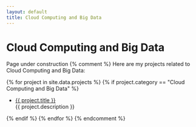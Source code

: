 ```yaml
---
layout: default
title: Cloud Computing and Big Data
---
```


# Cloud Computing and Big Data
Page under construction
{% comment %}
Here are my projects related to Cloud Computing and Big Data:

{% for project in site.data.projects %}
{% if project.category == "Cloud Computing and Big Data" %}
- <a href="{{ project.url }}" class="contact-link" target="_blank">{{ project.title }}</a>  
  {{ project.description }}
  
{% endif %}
{% endfor %}
{% endcomment %}